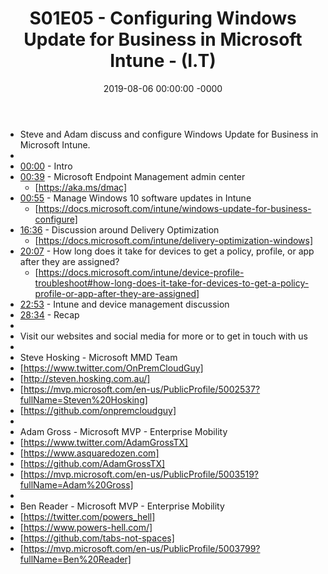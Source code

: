 ﻿---
layout: post
title: "S01E05 - Configuring Windows Update for Business in Microsoft Intune - (I.T)"
date: 2019-08-06 00:00:00 -0000
categories:
---

 * Steve and Adam discuss and configure Windows Update for Business in Microsoft Intune.
 * 
 * [00:00](https://www.youtube.com/watch?v=YBkPWmujZz0&t=0s) - Intro
 * [00:39](https://www.youtube.com/watch?v=YBkPWmujZz0&t=39s) - Microsoft Endpoint Management admin center
   - [https://aka.ms/dmac]
 * [00:55](https://www.youtube.com/watch?v=YBkPWmujZz0&t=55s) - Manage Windows 10 software updates in Intune
   - [https://docs.microsoft.com/intune/windows-update-for-business-configure]
 * [16:36](https://www.youtube.com/watch?v=YBkPWmujZz0&t=996s) - Discussion around Delivery Optimization
   - [https://docs.microsoft.com/intune/delivery-optimization-windows]
 * [20:07](https://www.youtube.com/watch?v=YBkPWmujZz0&t=1207s) - How long does it take for devices to get a policy, profile, or app after they are assigned?
   -  [https://docs.microsoft.com/intune/device-profile-troubleshoot#how-long-does-it-take-for-devices-to-get-a-policy-profile-or-app-after-they-are-assigned]
 * [22:53](https://www.youtube.com/watch?v=YBkPWmujZz0&t=1373s) - Intune and device management discussion 
 * [28:34](https://www.youtube.com/watch?v=YBkPWmujZz0&t=1714s) - Recap
 * 
 * Visit our websites and social media for more or to get in touch with us
 * 
 * Steve Hosking - Microsoft MMD Team
 * [https://www.twitter.com/OnPremCloudGuy]
 * [http://steven.hosking.com.au/]
 * [https://mvp.microsoft.com/en-us/PublicProfile/5002537?fullName=Steven%20Hosking]
 * [https://github.com/onpremcloudguy]
 * 
 * Adam Gross - Microsoft MVP - Enterprise Mobility
 * [https://www.twitter.com/AdamGrossTX]
 * [https://www.asquaredozen.com]
 * [https://github.com/AdamGrossTX]
 * [https://mvp.microsoft.com/en-us/PublicProfile/5003519?fullName=Adam%20Gross]
 * 
 * Ben Reader - Microsoft MVP - Enterprise Mobility
 * [https://twitter.com/powers_hell]
 * [https://www.powers-hell.com/]
 * [https://github.com/tabs-not-spaces]
 * [https://mvp.microsoft.com/en-us/PublicProfile/5003799?fullName=Ben%20Reader]
